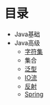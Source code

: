 <!-- vscode-markdown-toc -->

<!-- vscode-markdown-toc-config
	numbering=true
	autoSave=true
	/vscode-markdown-toc-config -->
<!-- /vscode-markdown-toc -->

# 目录
- Java基础  
- Java高级
    - [字符集](https://github.com/ZHI-JIU/JavaBasic/blob/main/Charset/README.md)  
    - 集合  
    - [泛型](https://github.com/ZHI-JIU/JavaBasic/blob/main/Generic/README.md)
    - [IO流](https://github.com/ZHI-JIU/JavaBasic/blob/main/IO/README.md)
    - [反射](https://github.com/ZHI-JIU/JavaBasic/tree/main/Reflect)
    - [Spring](https://github.com/ZHI-JIU/JavaBasic/tree/main/Spring)
    

